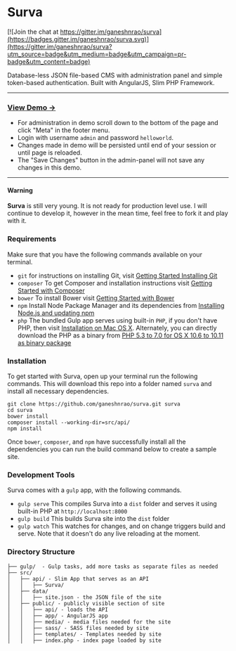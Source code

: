 # Surva

[![Join the chat at https://gitter.im/ganeshnrao/surva](https://badges.gitter.im/ganeshnrao/surva.svg)](https://gitter.im/ganeshnrao/surva?utm_source=badge&utm_medium=badge&utm_campaign=pr-badge&utm_content=badge)

Database-less JSON file-based CMS with administration panel and simple token-based authentication. Built with AngularJS, Slim PHP Framework.

***

### [View Demo &rarr;](http://ganeshnrao.com/surva/public)
* For administration in demo scroll down to the bottom of the page and click "Meta" in the footer menu.
* Login with username `admin` and password `helloworld`.
* Changes made in demo will be persisted until end of your session or until page is reloaded.
* The "Save Changes" button in the admin-panel will not save any changes in this demo.

***

#### Warning

**Surva** is still very young. It is not ready for production level use. I will continue to develop it, however in the mean time, feel free to fork it and play with it.

### Requirements
Make sure that you have the following commands available on your terminal.
* `git` for instructions on installing Git, visit [Getting Started Installing Git](https://git-scm.com/book/en/v2/Getting-Started-Installing-Git)
* `composer` To get Composer and installation instructions visit [Getting Started with Composer](https://getcomposer.org/doc/00-intro.md)
* `bower` To install Bower visit [Getting Started with Bower](http://bower.io/#getting-started)
* `npm` Install Node Package Manager and its dependencies from
[Installing Node.js and updating npm](https://docs.npmjs.com/getting-started/installing-node)
* `php` The bundled Gulp app serves using built-in `PHP`, if you don't have PHP, then visit [Installation on Mac OS X](http://php.net/manual/en/install.macosx.php). Alternately, you can directly download the PHP as a binary from [PHP 5.3 to 7.0 for OS X 10.6 to 10.11 as binary package](http://php-osx.liip.ch)

### Installation
To get started with Surva, open up your terminal run the following commands. This will download this repo into a folder named `surva` and install all necessary dependencies.

    git clone https://github.com/ganeshnrao/surva.git surva
    cd surva
    bower install
    composer install --working-dir=src/api/
    npm install

Once `bower`, `composer`, and `npm` have successfully install all the dependencies you can run the build command below to create a sample site.

### Development Tools
Surva comes with a `gulp` app, with the following commands.
* `gulp serve` This compiles Surva into a `dist` folder and serves it using built-in PHP at `http://localhost:8000`
* `gulp build` This builds Surva site into the `dist` folder
* `gulp watch` This watches for changes, and on change triggers build and serve. Note that it doesn't do any live reloading at the moment.

### Directory Structure
```
├── gulp/  - Gulp tasks, add more tasks as separate files as needed
├── src/
│   ├── api/ - Slim App that serves as an API
│   │   ├── Surva/
│   ├── data/
│   │   ├── site.json - the JSON file of the site
│   ├── public/ - publicly visible section of site
│   │   ├── api/ - loads the API
│   │   ├── app/ - AngularJS app
│   │   ├── media/ - media files needed for the site
│   │   ├── sass/ - SASS files needed by site
│   │   ├── templates/ - Templates needed by site
│   │   ├── index.php - index page loaded by site
```
